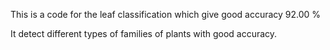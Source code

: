 This is a code for the leaf classification which give good accuracy 92.00 %

It detect different types of families of plants with good accuracy.
